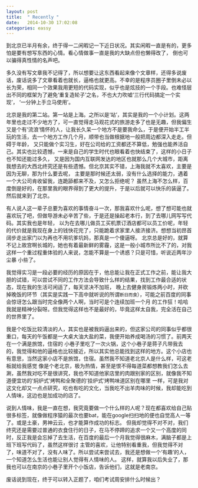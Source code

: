 ```yaml
---
layout: post
title:  " Recently "
date:   2014-10-30 17:02:08
categories: eassy
---
```


到北京已半月有余，终于得一二闲暇记一下近日状况。其实闲暇一直是有的，更多怕是要有想写东西的心情。看心情做事一直是我的大缺点但也懒得改了，
倒也可以骗得真性情的名声吧。

<!--more-->
多久没有写文章我不记得了，所以想要让这东西看起来像个文章样，还得多说废话，废话说多了文章看着也就长，逼格也就更高。不幸的是程序员圈子里倒未必以
长为荣，相同一个效果我用更短的代码实现，似乎也是炫技的一个手段。也难怪层出不同的框架为了避免‘重复造轮子’之名，不也大力吹嘘‘三行代码搞定一个实现’，
‘一分钟上手立马使用’。

北京是我的第二站。第一站是上海。之所以是‘站’，其实是我的一个小计划。这两年里也走过不少地方了，可一直觉得走马观花式的旅游走多了也是无趣，但我偏生
又是个有‘流浪’情怀的人，让我长久呆一个地方不是要我命么，于是便开始半工半玩的生活，去一个地方工作几个月，顺带也当做根据地一般把周边都深入走走。但碍于年龄，
又只能做个实习生，好在公司给的工资都还不算低，勉强也能养活自己。其实也比较遗憾，一来是自己的学生时代也眼看着也快结束了，这样的小日子也不知还能过多久，
又是因为国内互联网发达的地区也就那么几个大城市，距离我想去的大西北终究还是有些遗憾。但北京其实不错，上海我就不太喜欢，主要是因为无聊，那为什么要去呢，
主要是那时候还太弱，没有什么选择的能力，遇着一个大公司肯收留我，连跪舔都来不及，又怎么拒绝呢？
虽然上海不怎么样，百度倒是好的，在那里我的眼界得到了更大的提升，于是以后就可以快乐的装逼了。然后就来到了北京。

有人说人这一辈子总要为喜欢的事情奋斗一次，那我喜欢什么呢，想了想可能也就喜欢玩了吧，但做导游未必辛苦了些，于是还是操起老本行，到了去哪儿网写写代码。其实我也是年轻，
以为在去哪儿做员工买机票订酒店都可以员工价呢，年轻的代价就是我现在身上的钱快花完了，只能跪着求家里人接济接济。想想当初昂首阔步走出家门以为再也不用坑爹坑妈，那真是一个傻逼呀。
北京总是好的，就算不记上故宫啊长城的，她也有着最新鲜的雾霾，这是一般小城市所比不了的，对我这样一个重过程重体验的人来说，怎能不算是一个诱惑？只是可惜，听说近两年沙尘暴
小些了。

我觉得实习是一段必要的经历的原因在于，他总能让我在正式工作之前，能让我大胆的试错，可以尝试不同的工作方法会导致什么样的结果，找到工作最合适的状态，现在我的生活可闲适了，每天坚决不加班，
晚上去健身房锻炼两小时，并砍掉晚饭的环节（其实是实践一下高中就听说的所谓`断日而食`），可能之前百度的同事会惊讶怎么跟当时完全像两个人啊，当时可是个连续加班一个月
的工作狂！哈哈我就是精神分裂呀。但我觉得这样也不是最好的，毕竟这样太自我，完全活在自己的世界里了。

我是个吃饭比较清淡的人，其实也是被我妈逼出来的，但这家公司的同事似乎都很重口，每天的午饭都是一大桌大油大盐的菜，我便开始养成喝汤的习惯了。前两天在一个满是旅馆，住宿的
小巷子里吃了一次火锅，这个小巷子是蒋子凡带我去的，我觉得和他的逼格也比较接近，所以其实他总能找到这样的地方。这个小店也有意思，当然这家小店不是旅馆，住宿。虽然我不知道老北京人是什么样，可这老板就给我感觉
像是个老北京，极为热情，甚至是恨不得每道菜都想教我们怎么去涮，虽然我对吃不是很讲究，我也不知道他家店里的肉跟别家的区别，就像我不知道便宜坊的‘焖炉式’烤鸭和全聚德的‘挂炉式’烤鸭味道区别在哪里
一样，可是我对这文化却又一点点研究，吃也有吃的文化，当我吃不出羊肉味的时候，我却能吃到人情味，这边也是加成功的店了。

说到人情味，我是一直在想，我究竟要做一个什么样的人呢？现在都喜欢给自己贴很多标签，就像做程序猿的最次也要bat，能在google扫扫地的便也自觉高人一等了。或是土豪，男神云云，也才能算作成功的标志。
但我却觉得不对不对，我们终究还是需要过普通的衣食住行的日子，在马不停蹄的追求一个又一个高度的同时，反正我是会忘掉了去生活，在百度的最后一个月我觉得很麻木，满脑子都是上班下班写代码了，虽然这样很讨
主管的喜欢，让他特别看重我，但我觉得不对了，味道不对了，没有人味了。所以尝试来尝试去，我还是想做一个‘有趣’的人，一个知道怎么生活也能让别人觉得有人情味的人。
这样，就算我以后失业了，那我也可以在南京的小巷子里开个小饭店，告诉他们，这就是老南京。

废话说到现在，终于可以转入正题了，咱们考试周安排什么时候出？


